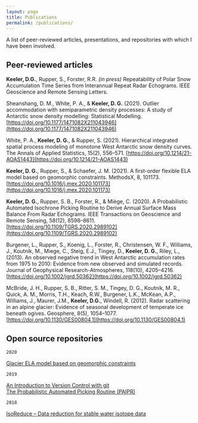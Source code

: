 ```yaml
---
layout: page
title: Publications
permalink: /publications/
---
```


A list of peer-reviewed articles, presentations, and repositories with which I have been involved.

## Peer-reviewed articles

**Keeler, D.G.**, Rupper, S., Forster, R.R. *(in press)* Repeatability of Polar Snow Accumulation Time Series from Interannual Repeat Radar Echograms. IEEE Geoscience and Remote Sensing Letters.

Sheanshang, D. M., White, P. A., & **Keeler, D. G.** (2021). Outlier accommodation with semiparametric density processes: A study of Antarctic snow density modelling: Statistical Modelling. [https://doi.org/10.1177/1471082X211043946](https://doi.org/10.1177/1471082X211043946)

White, P. A., **Keeler, D. G.**, & Rupper, S. (2021). Hierarchical integrated spatial process modeling of monotone West Antarctic snow density curves. The Annals of Applied Statistics, 15(2), 556–571. [https://doi.org/10.1214/21-AOAS1443](https://doi.org/10.1214/21-AOAS1443)

**Keeler, D. G.**, Rupper, S., & Schaefer, J. M. (2021). A first-order flexible ELA model based on geomorphic constraints. MethodsX, 8, 101173. [https://doi.org/10.1016/j.mex.2020.101173](https://doi.org/10.1016/j.mex.2020.101173)

**Keeler, D. G.**, Rupper, S. B., Forster, R., & Miège, C. (2020). A Probabilistic Automated Isochrone Picking Routine to Derive Annual Surface Mass Balance From Radar Echograms. IEEE Transactions on Geoscience and Remote Sensing, 58(12), 8598–8611. [https://doi.org/10.1109/TGRS.2020.2989102](https://doi.org/10.1109/TGRS.2020.2989102)

Burgener, L., Rupper, S., Koenig, L., Forster, R., Christensen, W. F., Williams, J., Koutnik, M., Miege, C., Steig, E.J., Tingey, D., **Keeler, D. G.**, Riley, L., (2013). An observed negative trend in West Antarctic accumulation rates from 1975 to 2010: Evidence from new observed and simulated records. Journal of Geophysical Research-Atmospheres, 118(10), 4205–4216. [https://doi.org/10.1002/jgrd.50362](https://doi.org/10.1002/jgrd.50362)

McBride, J. H., Rupper, S. B., Ritter, S. M., Tingey, D. G., Koutnik, M. R., Quick, A. M., Morris, T.H., Keach, R.W., Burgener, L.K., McKean, A.P., Williams, J., Maurer, J.M., **Keeler, D.G.**, Windell, R. (2012). Radar scattering in an alpine glacier: Evidence of seasonal development of temperate ice beneath ogives. Geosphere, 8(5), 1054–1077. [https://doi.org/10.1130/GES00804.1](https://doi.org/10.1130/GES00804.1)

## Open source repositories

`2020`

[Glacier ELA model based on geomorphic constraints](https://github.com/durbank/ELA-model)

`2019`

[An Introduction to Version Control with git](https://github.com/UofU-Cryosphere/git-intro) \
[The Probabilistic Automated Picking Routine (PAIPR)](https://github.com/durbank/PAIPR)

`2018`

[IsoReduce – Data reduction for stable water isotope data](https://github.com/UofU-Cryosphere/IsoReduce)